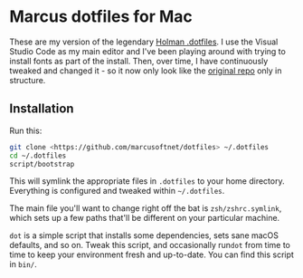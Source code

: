 # Marcus dotfiles for Mac

These are my version of the legendary [Holman .dotfiles](http://zachholman.com/2010/08/dotfiles-are-meant-to-be-forked/). I use the Visual Studio Code as my main editor and I've been playing around with trying to install fonts as part of the install. Then, over time, I have continuously tweaked and changed it - so it now only look like the [original repo](https://github.com/holman/dotfiles) only in structure. 

## Installation

Run this:

```bash
git clone <https://github.com/marcusoftnet/dotfiles> ~/.dotfiles
cd ~/.dotfiles
script/bootstrap
```

This will symlink the appropriate files in `.dotfiles` to your home directory. Everything is configured and tweaked within `~/.dotfiles`.

The main file you'll want to change right off the bat is `zsh/zshrc.symlink`, which sets up a few paths that'll be different on your particular machine.

`dot` is a simple script that installs some dependencies, sets sane macOS defaults, and so on. Tweak this script, and occasionally run`dot` from time to time to keep your environment fresh and up-to-date. You can find this script in `bin/`.
